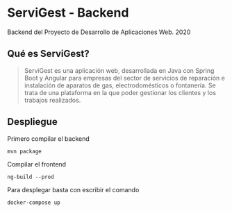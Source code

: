 # ServiGest - Backend
Backend del Proyecto de Desarrollo de Aplicaciones Web. 2020

## Qué es ServiGest?
> ServiGest es una aplicación web, desarrollada en Java con Spring Boot y Angular para empresas del sector de servicios de reparación e instalación de aparatos de gas, electrodomésticos o fontanería. Se trata de una plataforma en la que poder gestionar los clientes y los trabajos realizados.

## Despliegue
Primero compilar el backend
```
mvn package
```

Compilar el frontend
```
ng-build --prod
```

Para desplegar basta con escribir el comando
```
docker-compose up
```
